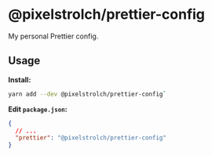 # @pixelstrolch/prettier-config

My personal Prettier config.

## Usage

**Install:**

``` bash
yarn add --dev @pixelstrolch/prettier-config`
```

**Edit `package.json`:**

``` json
{
  // ...
  "prettier": "@pixelstrolch/prettier-config"
}
```
